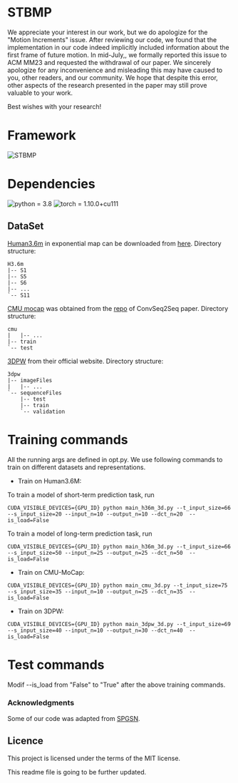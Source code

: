 # STBMP

We appreciate your interest in our work, but we do apologize for the "Motion Increments" issue. After reviewing our code, we found that the implementation in our code indeed implicitly included information about the first frame of future motion.  In mid-July,, we formally reported this issue to ACM MM23 and requested the withdrawal of our paper.  We sincerely apologize for any inconvenience and misleading this may have caused to you, other readers, and our community. We hope that despite this error, other aspects of the research presented in the paper may still prove valuable to your work.

Best wishes with your research!

# Framework
![STBMP](https://github.com/JasonWang959/STPMP/blob/main/image/pipeline.png)

# Dependencies
![python = 3.8](https://img.shields.io/badge/python-3.8.13-green)
![torch = 1.10.0+cu111](https://img.shields.io/badge/torch-1.10.0%2Bcu111-yellowgreen)

## DataSet
[Human3.6m](http://vision.imar.ro/human3.6m/description.php) in exponential map can be downloaded from [here](http://www.cs.stanford.edu/people/ashesh/h3.6m.zip).
Directory structure: 
```shell script
H3.6m
|-- S1
|-- S5
|-- S6
|-- ...
`-- S11
```
[CMU mocap](http://mocap.cs.cmu.edu/) was obtained from the [repo](https://github.com/chaneyddtt/Convolutional-Sequence-to-Sequence-Model-for-Human-Dynamics) of ConvSeq2Seq paper.
Directory structure: 
```shell script
cmu
|   |-- ...
|-- train
`-- test
```
[3DPW](https://virtualhumans.mpi-inf.mpg.de/3DPW/) from their official website.
Directory structure: 
```shell script
3dpw
|-- imageFiles
|   |-- ...
`-- sequenceFiles
    |-- test
    |-- train
    `-- validation
```
# Training commands

All the running args are defined in opt.py. We use following commands to train on different datasets and representations.

+ Train on Human3.6M:

To train a model of short-term prediction task, run
```
CUDA_VISIBLE_DEVICES={GPU_ID} python main_h36m_3d.py --t_input_size=66  --s_input_size=20 --input_n=10 --output_n=10 --dct_n=20  --is_load=False 
```
To train a model of long-term prediction task, run
```
CUDA_VISIBLE_DEVICES={GPU_ID} python main_h36m_3d.py --t_input_size=66  --s_input_size=50 --input_n=25 --output_n=25 --dct_n=50  --is_load=False
```

+ Train on CMU-MoCap:
```
CUDA_VISIBLE_DEVICES={GPU_ID} python main_cmu_3d.py --t_input_size=75  --s_input_size=35 --input_n=10 --output_n=25 --dct_n=35  --is_load=False
```
  
+ Train on 3DPW:
```
CUDA_VISIBLE_DEVICES={GPU_ID} python main_3dpw_3d.py --t_input_size=69  --s_input_size=40 --input_n=10 --output_n=30 --dct_n=40  --is_load=False
```

# Test commands

Modif --is_load from "False" to "True" after the above training commands.

### Acknowledgments
 
Some of our code was adapted from [SPGSN](https://github.com/MediaBrain-SJTU/SPGSN).

## Licence
This project is licensed under the terms of the MIT license.

This readme file is going to be further updated.
